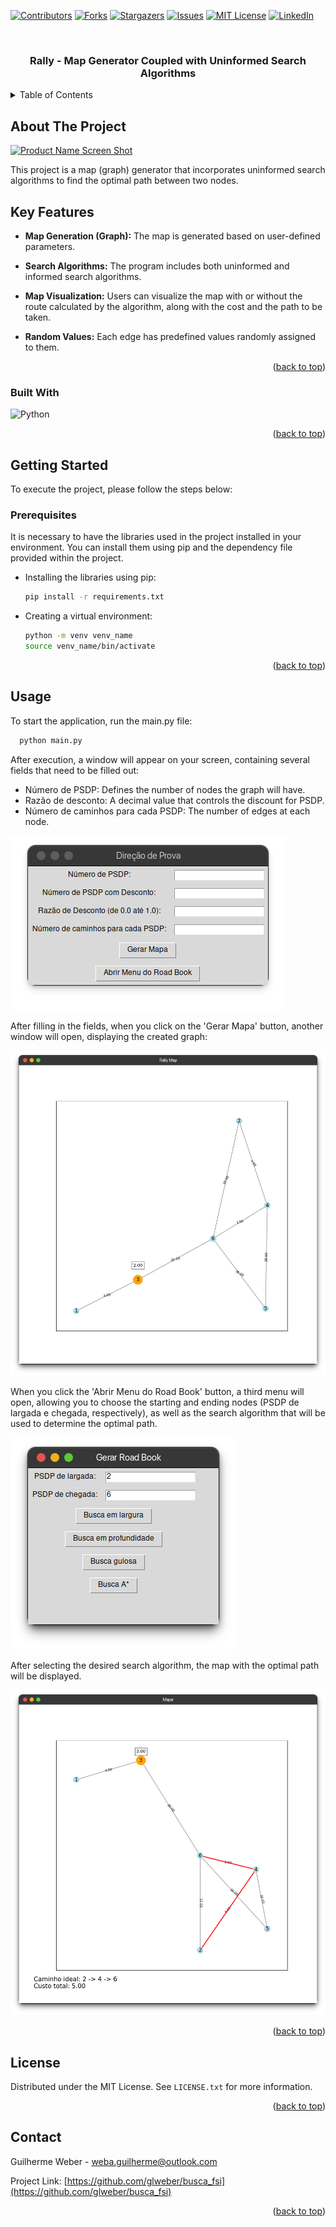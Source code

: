 <!-- Improved compatibility of back to top link: See: https://github.com/glweber/busca_fsi/pull/73 -->
<a name="readme-top"></a>
<!--
*** Thanks for checking out the busca_fsi. If you have a suggestion
*** that would make this better, please fork the repo and create a pull request
*** or simply open an issue with the tag "enhancement".
*** Don't forget to give the project a star!
*** Thanks again! Now go create something AMAZING! :D
-->



<!-- PROJECT SHIELDS -->
<!--
*** I'm using markdown "reference style" links for readability.
*** Reference links are enclosed in brackets [ ] instead of parentheses ( ).
*** See the bottom of this document for the declaration of the reference variables
*** for contributors-url, forks-url, etc. This is an optional, concise syntax you may use.
*** https://www.markdownguide.org/basic-syntax/#reference-style-links
-->
[![Contributors][contributors-shield]][contributors-url]
[![Forks][forks-shield]][forks-url]
[![Stargazers][stars-shield]][stars-url]
[![Issues][issues-shield]][issues-url]
[![MIT License][license-shield]][license-url]
[![LinkedIn][linkedin-shield]][linkedin-url]



<!-- PROJECT LOGO -->
<br />
<div align="center">


<h3 align="center">Rally - Map Generator Coupled with Uninformed Search Algorithms</h3>

</div>

<!-- TABLE OF CONTENTS -->
<details>
  <summary>Table of Contents</summary>
  <ol>
    <li>
      <a href="#about-the-project">About The Project</a>
      <ul>
        <li><a href="#built-with">Built With</a></li>
      </ul>
    </li>
    <li>
      <a href="#getting-started">Getting Started</a>
      <ul>
        <li><a href="#prerequisites">Prerequisites</a></li>
      </ul>
    </li>
    <li><a href="#usage">Usage</a></li>
    <li><a href="#license">License</a></li>
    <li><a href="#contact">Contact</a></li>
  </ol>
</details>



<!-- ABOUT THE PROJECT -->

## About The Project

[![Product Name Screen Shot][product-screenshot]](https://example.com)

This project is a map (graph) generator that incorporates uninformed search algorithms to find the optimal path between
two nodes.

## Key Features

- **Map Generation (Graph):** The map is generated based on user-defined parameters.

- **Search Algorithms:** The program includes both uninformed and informed search algorithms.

- **Map Visualization:** Users can visualize the map with or without the route calculated by the algorithm, along with
  the cost and the path to be taken.

- **Random Values:** Each edge has predefined values randomly assigned to them.

<p align="right">(<a href="#readme-top">back to top</a>)</p>

### Built With

![Python][Python.lg]


<p align="right">(<a href="#readme-top">back to top</a>)</p>



<!-- GETTING STARTED -->

## Getting Started

To execute the project, please follow the steps below:

### Prerequisites

It is necessary to have the libraries used in the project installed in your environment. You can install them using pip
and the dependency file provided within the project.

* Installing the libraries using pip:
  ```sh
  pip install -r requirements.txt
  ```
* Creating a virtual environment:
  ```sh
  python -m venv venv_name
  source venv_name/bin/activate
  ```

<p align="right">(<a href="#readme-top">back to top</a>)</p>



<!-- USAGE EXAMPLES -->

## Usage

To start the application, run the main.py file:

```sh
  python main.py
```

After execution, a window will appear on your screen, containing several fields that need to be filled out:

* Número de PSDP: Defines the number of nodes the graph will have.
* Razão de desconto: A decimal value that controls the discount for PSDP.
* Número de caminhos para cada PSDP: The number of edges at each node.

![alt text](/img/menu1.png)

After filling in the fields, when you click on the 'Gerar Mapa' button, another window will open, displaying the created
graph:

![alt text](/img/mapa.png)

When you click the 'Abrir Menu do Road Book' button, a third menu will open, allowing you to choose the starting and
ending nodes (PSDP de largada e chegada, respectively), as well as the search algorithm that will be used to determine
the optimal path.

![alt text](/img/roadbook.png)

After selecting the desired search algorithm, the map with the optimal path will be displayed.

![alt text](/img/path.png)

<p align="right">(<a href="#readme-top">back to top</a>)</p>

<!-- LICENSE -->

## License

Distributed under the MIT License. See `LICENSE.txt` for more information.

<p align="right">(<a href="#readme-top">back to top</a>)</p>



<!-- CONTACT -->

## Contact

Guilherme Weber - weba.guilherme@outlook.com

Project Link: [https://github.com/glweber/busca_fsi](https://github.com/glweber/busca_fsi)

<p align="right">(<a href="#readme-top">back to top</a>)</p>


<!-- MARKDOWN LINKS & IMAGES -->
<!-- https://www.markdownguide.org/basic-syntax/#reference-style-links -->

[contributors-shield]: https://img.shields.io/github/contributors/glweber/busca_fsi.svg?style=for-the-badge

[contributors-url]: https://github.com/glweber/busca_fsi/graphs/contributors

[forks-shield]: https://img.shields.io/github/forks/glweber/busca_fsi.svg?style=for-the-badge

[forks-url]: https://github.com/glweber/busca_fsi/network/members

[stars-shield]: https://img.shields.io/github/stars/glweber/busca_fsi.svg?style=for-the-badge

[stars-url]: https://github.com/glweber/busca_fsi/stargazers

[issues-shield]: https://img.shields.io/github/issues/glweber/busca_fsi.svg?style=for-the-badge

[issues-url]: https://github.com/glweber/busca_fsi/issues

[license-shield]: https://img.shields.io/github/license/glweber/busca_fsi.svg?style=for-the-badge

[license-url]: https://github.com/glweber/busca_fsi/blob/master/LICENSE.txt

[linkedin-shield]: https://img.shields.io/badge/-LinkedIn-black.svg?style=for-the-badge&logo=linkedin&colorB=555

[linkedin-url]: https://linkedin.com/in/glweber

[product-screenshot]: src/img/screenshot.png

[Python.lg]: https://img.shields.io/badge/python-3670A0?style=for-the-badge&logo=python&logoColor=ffdd54

[Python_url]: www.python.org
